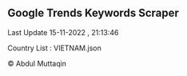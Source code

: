 

## Google Trends Keywords Scraper 
 
Last Update 15-11-2022 , 21:13:46

Country List :
VIETNAM.json



© Abdul Muttaqin 
